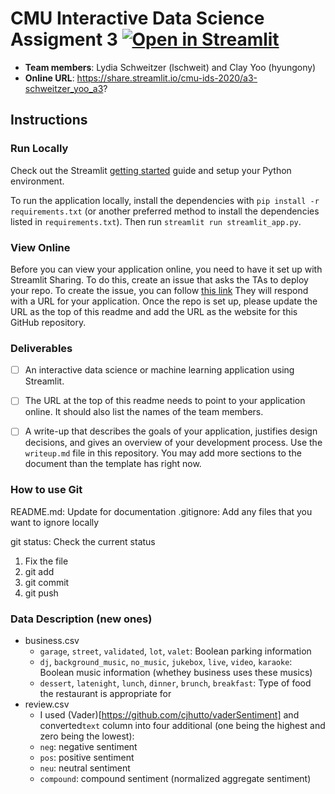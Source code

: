 # CMU Interactive Data Science Assigment 3 [![Open in Streamlit](https://static.streamlit.io/badges/streamlit_badge_black_white.svg)](https://share.streamlit.io/cmu-ids-2020/a3-schweitzer_yoo_a3)

* **Team members**: Lydia Schweitzer (lschweit) and Clay Yoo (hyungony)
* **Online URL**: https://share.streamlit.io/cmu-ids-2020/a3-schweitzer_yoo_a3?

## Instructions

### Run Locally

Check out the Streamlit [getting started](https://docs.streamlit.io/en/stable/getting_started.html) guide and setup your Python environment.

To run the application locally, install the dependencies with `pip install -r requirements.txt` (or another preferred method to install the dependencies listed in `requirements.txt`). Then run `streamlit run streamlit_app.py`.

### View Online

Before you can view your application online, you need to have it set up with Streamlit Sharing. To do this, create an issue that asks the TAs to deploy your repo. To create the issue, you can follow [this link](../../issues/new?body=Dear+TAs%2C+please+add+our+repo+to+Streamlit+sharing+and+then+respond+to+this+issue+with+the+URL+to+the+deployed+application.&title=Setup+Streamlit+sharing&assignees=aditya5558,kunalkhadilkar,erbmoth) They will respond with a URL for your application. Once the repo is set up, please update the URL as the top of this readme and add the URL as the website for this GitHub repository.

### Deliverables

- [ ] An interactive data science or machine learning application using Streamlit.
- [ ] The URL at the top of this readme needs to point to your application online. It should also list the names of the team members.
- [ ] A write-up that describes the goals of your application, justifies design decisions, and gives an overview of your development process. Use the `writeup.md` file in this repository. You may add more sections to the document than the template has right now.


### How to use Git

README.md: Update for documentation
.gitignore: Add any files that you want to ignore locally

git status: Check the current status

1. Fix the file
2. git add
3. git commit
4. git push

### Data Description (new ones)
* business.csv
    * `garage`, `street`, `validated`, `lot`, `valet`: Boolean parking information
    * `dj`, `background_music`, `no_music`, `jukebox`, `live`, `video`, `karaoke`: Boolean music information (whethey business uses these musics)
    * `dessert`, `latenight`, `lunch`, `dinner`, `brunch`, `breakfast`: Type of food the restaurant is appropriate for
* review.csv
   * I used (Vader)[https://github.com/cjhutto/vaderSentiment] and converted`text` column into four additional (one being the highest and zero being the lowest):
   * `neg`: negative sentiment 
   * `pos`: positive sentiment
   * `neu`: neutral sentiment
   * `compound`: compound sentiment (normalized aggregate sentiment)


###

